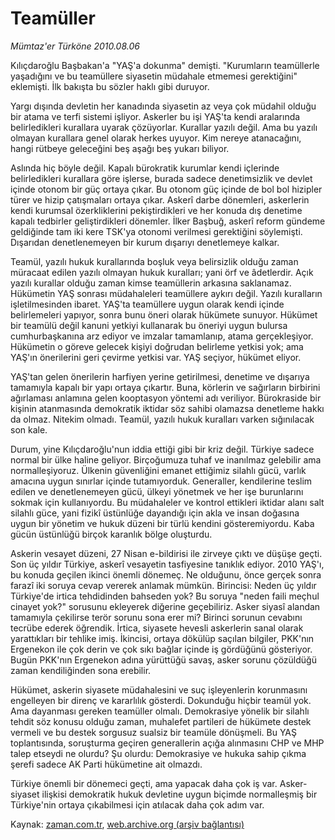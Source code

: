 # Teamüller

*Mümtaz'er Türköne 2010.08.06*

<td class="columnist-detail">
<p>Kılıçdaroğlu Başbakan'a "YAŞ'a dokunma" demişti. "Kurumların teamüllerle yaşadığını ve bu teamüllere siyasetin müdahale etmemesi gerektiğini" eklemişti. İlk bakışta bu sözler haklı gibi duruyor.</p>
<p>
<div id="haberMetinDiv">
<p>Yargı dışında devletin her kanadında siyasetin az veya çok müdahil olduğu bir atama ve terfi sistemi işliyor. Askerler bu işi YAŞ'ta kendi aralarında belirledikleri kurallara uyarak çözüyorlar. Kurallar yazılı değil. Ama bu yazılı olmayan kurallara genel olarak herkes uyuyor. Kim nereye atanacağını, hangi rütbeye geleceğini beş aşağı beş yukarı biliyor.
<p>Aslında hiç böyle değil. Kapalı bürokratik kurumlar kendi içlerinde belirledikleri kurallara göre işlerse, burada sadece denetimsizlik ve devlet içinde otonom bir güç ortaya çıkar. Bu otonom güç içinde de bol bol hizipler türer ve hizip çatışmaları ortaya çıkar. Askerî darbe dönemleri, askerlerin kendi kurumsal özerkliklerini pekiştirdikleri ve her konuda dış denetime kapalı tedbirler geliştirdikleri dönemler. İlker Başbuğ, askerî reform gündeme geldiğinde tam iki kere TSK'ya otonomi verilmesi gerektiğini söylemişti. Dışarıdan denetlenemeyen bir kurum dışarıyı denetlemeye kalkar.
<p>Teamül, yazılı hukuk kurallarında boşluk veya belirsizlik olduğu zaman müracaat edilen yazılı olmayan hukuk kuralları; yani örf ve âdetlerdir. Açık yazılı kurallar olduğu zaman kimse teamüllerin arkasına saklanamaz. Hükümetin YAŞ sonrası müdahaleleri teamüllere aykırı değil. Yazılı kuralların işletilmesinden ibaret. YAŞ'ta teamüllere uygun olarak kendi içinde belirlemeleri yapıyor, sonra bunu öneri olarak hükümete sunuyor. Hükümet bir teamülü değil kanuni yetkiyi kullanarak bu öneriyi uygun bulursa cumhurbaşkanına arz ediyor ve imzalar tamamlanıp, atama gerçekleşiyor. Hükümetin o göreve gelecek kişiyi doğrudan belirleme yetkisi yok; ama YAŞ'ın önerilerini geri çevirme yetkisi var. YAŞ seçiyor, hükümet eliyor.
<p>YAŞ'tan gelen önerilerin harfiyen yerine getirilmesi, denetime ve dışarıya tamamıyla kapalı bir yapı ortaya çıkartır. Buna, körlerin ve sağırların birbirini ağırlaması anlamına gelen kooptasyon yöntemi adı veriliyor. Bürokraside bir kişinin atanmasında demokratik iktidar söz sahibi olamazsa denetleme hakkı da olmaz. Nitekim olmadı. Teamül, yazılı hukuk kuralları varken sığınılacak son kale.
<p>Durum, yine Kılıçdaroğlu'nun iddia ettiği gibi bir kriz değil. Türkiye sadece normal bir ülke haline geliyor. Birçoğumuza tuhaf ve inanılmaz gelebilir ama normalleşiyoruz. Ülkenin güvenliğini emanet ettiğimiz silahlı gücü, varlık amacına uygun sınırlar içinde tutamıyorduk. Generaller, kendilerine teslim edilen ve denetlenemeyen gücü, ülkeyi yönetmek ve her işe burunlarını sokmak için kullanıyordu. Bu müdahaleler ve kontrol ettikleri iktidar alanı salt silahlı güce, yani fizikî üstünlüğe dayandığı için akla ve insan doğasına uygun bir yönetim ve hukuk düzeni bir türlü kendini gösteremiyordu. Kaba gücün üstünlüğü birçok karanlık bölge oluşturdu.
<p>Askerin vesayet düzeni, 27 Nisan e-bildirisi ile zirveye çıktı ve düşüşe geçti. Son üç yıldır Türkiye, askerî vesayetin tasfiyesine tanıklık ediyor. 2010 YAŞ'ı, bu konuda geçilen ikinci önemli dönemeç. Ne olduğunu, önce gerçek sonra farazî iki soruya cevap vererek anlamak mümkün. Birincisi: Neden üç yıldır Türkiye'de irtica tehdidinden bahseden yok? Bu soruya "neden faili meçhul cinayet yok?" sorusunu ekleyerek diğerine geçebiliriz. Asker siyasî alandan tamamıyla çekilirse terör sorunu sona erer mi? Birinci sorunun cevabını tecrübe ederek öğrendik. İrtica, siyasete hevesli askerlerin sanal olarak yarattıkları bir tehlike imiş. İkincisi, ortaya dökülüp saçılan bilgiler, PKK'nın Ergenekon ile çok derin ve çok sıkı bağlar içinde iş gördüğünü gösteriyor. Bugün PKK'nın Ergenekon adına yürüttüğü savaş, asker sorunu çözüldüğü zaman kendiliğinden sona erebilir.
<p>Hükümet, askerin siyasete müdahalesini ve suç işleyenlerin korunmasını engelleyen bir direnç ve kararlılık gösterdi. Dokunduğu hiçbir teamül yok. Ama dayanması gereken teamüller olmalı. Demokrasiye yönelik bir silahlı tehdit söz konusu olduğu zaman, muhalefet partileri de hükümete destek vermeli ve bu destek sorgusuz sualsiz bir teamüle dönüşmeli. Bu YAŞ toplantısında, soruşturma geçiren generallerin açığa alınmasını CHP ve MHP talep etseydi ne olurdu? Şu olurdu: Demokrasiye ve hukuka sahip çıkma şerefi sadece AK Parti hükümetine ait olmazdı.
<p>Türkiye önemli bir dönemeci geçti, ama yapacak daha çok iş var. Asker-siyaset ilişkisi demokratik hukuk devletine uygun biçimde normalleşmiş bir Türkiye'nin ortaya çıkabilmesi için atılacak daha çok adım var. 
<p></p></p></p></p></p></p></p></p></p></div>
</p>
<a href="http://web.archive.org/web/20110106005123/mailto:m.turkone@zaman.com.tr">
</a></td>

Kaynak: [zaman.com.tr](http://zaman.com.tr/yazar.do?yazino=1012960), [web.archive.org (arşiv bağlantısı)](http://web.archive.org/web/20110106005123/http://www.zaman.com.tr/yazar.do?yazino=1012960)
